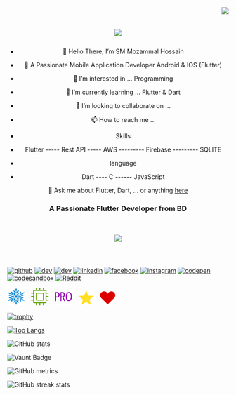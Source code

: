 <img align="right" src="https://visitor-badge.laobi.icu/badge?page_id=sm-mozammal.sm-mozammal" />

<h1 align="center">
    <img src="https://readme-typing-svg.herokuapp.com/?font=Righteous&size=35&center=true&vCenter=true&width=500&height=70&duration=4000&lines=Hello+There!+👋;+I'm+SM+MOZAMMAL!;" />
</h1>

<div align="center">
 
- 👋 Hello There, I’m SM Mozammal Hossain
- 👀 A Passionate Mobile Application Developer Android & IOS (Flutter)
- 👀 I’m interested in ... Programming
- 🌱 I’m currently learning ... Flutter  & Dart
- 💞️ I’m looking to collaborate on ...
- 📫 How to reach me ...

- Skills
- Flutter ----- Rest API ----- AWS --------- Firebase --------- SQLITE
- language
- Dart ---- C ------ JavaScript
 
💬 Ask me about Flutter, Dart, ... or anything [here](https://github.com/sm-mozammal)

 </div>

<h3 align="center">A Passionate Flutter Developer from BD </h3>

<h1 align="center">
    <img src="https://readme-typing-svg.herokuapp.com/?font=Righteous&size=35&center=true&vCenter=true&width=500&height=70&duration=4000&lines=2+Year+Plus+Experience;" />
</h1>

<br/>


 

[<img src='https://cdn.jsdelivr.net/npm/simple-icons@3.0.1/icons/github.svg' alt='github' height='40'>](https://github.com/sm-mozammal)  [<img src='https://cdn.jsdelivr.net/npm/simple-icons@3.0.1/icons/dev-dot-to.svg' alt='dev' height='40'>](https://dev.to/https://dev.to/sm-mozammal)  [<img src='https://cdn.jsdelivr.net/npm/simple-icons@3.0.1/icons/hashnode.svg' alt='dev' height='40'>](https://hashnode.com/@IbrahimPavel)  [<img src='https://cdn.jsdelivr.net/npm/simple-icons@3.0.1/icons/linkedin.svg' alt='linkedin' height='40'>](https://www.linkedin.com/in/s-m-mozammal-hossain-imon-89aa06197/)  [<img src='https://cdn.jsdelivr.net/npm/simple-icons@3.0.1/icons/facebook.svg' alt='facebook' height='40'>](https://www.facebook.com/https://www.facebook.com/PaveLionX)  [<img src='https://cdn.jsdelivr.net/npm/simple-icons@3.0.1/icons/instagram.svg' alt='instagram' height='40'>](https://www.instagram.com/https://www.instagram.com/pavelionx?igsh=ZThvYWhwMHVqZnJ6/)  [<img src='https://cdn.jsdelivr.net/npm/simple-icons@3.0.1/icons/codepen.svg' alt='codepen' height='40'>](https://codepen.io/https://codepen.io/sm-mozammal)  [<img src='https://cdn.jsdelivr.net/npm/simple-icons@3.0.1/icons/codesandbox.svg' alt='codesandbox' height='40'>](https://codesandbox.io/u/https://codesandbox.io/u/sm-mozammal)  [<img src='https://cdn.jsdelivr.net/npm/simple-icons@3.0.1/icons/reddit.svg' alt='Reddit' height='40'>](https://www.reddit.com/user/https://www.reddit.com/user/Infinite-Scratch-36/)  

<a href='https://archiveprogram.github.com/'><img src='https://raw.githubusercontent.com/acervenky/animated-github-badges/master/assets/acbadge.gif' width='40' height='40'></a> <a href='https://docs.github.com/en/developers'><img src='https://raw.githubusercontent.com/acervenky/animated-github-badges/master/assets/devbadge.gif' width='40' height='40'></a> <a href='https://github.com/pricing'><img src='https://raw.githubusercontent.com/acervenky/animated-github-badges/master/assets/pro.gif' width='40' height='40'></a> <a href='https://stars.github.com/'><img src='https://raw.githubusercontent.com/acervenky/animated-github-badges/master/assets/starbadge.gif' width='35' height='35'></a> <a href='https://docs.github.com/en/github/supporting-the-open-source-community-with-github-sponsors'><img src='https://raw.githubusercontent.com/acervenky/animated-github-badges/master/assets/sponsorbadge.gif' width='35' height='35'></a> 

[![trophy](https://github-profile-trophy.vercel.app/?username=sm-mozammal)](https://github.com/sm-mozammal/github-profile-trophy)

[![Top Langs](https://github-readme-stats.vercel.app/api/top-langs/?username=sm-mozammal)](https://github.com/sm-mozammal/github-readme-stats)

![GitHub stats](https://github-readme-stats.vercel.app/api?username=sm-mozammal&show_icons=true&count_private=true)  

![Vaunt Badge](https://api.vaunt.dev/v1/github/entities/sm-mozammal/contributions?format=svg&private=true)  

![GitHub metrics](https://metrics.lecoq.io/sm-mozammal)  

![GitHub streak stats](https://streak-stats.demolab.com/?user=sm-mozammal)
